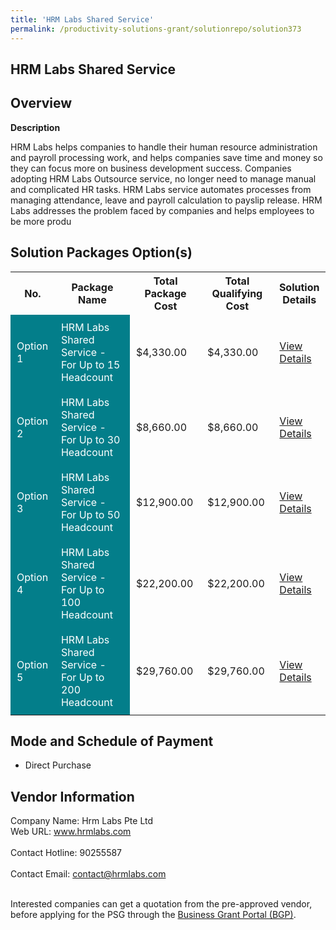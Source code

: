 ```yaml
---
title: 'HRM Labs Shared Service'
permalink: /productivity-solutions-grant/solutionrepo/solution373
---
```


## HRM Labs Shared Service

## Overview

**Description**

HRM Labs helps companies to handle their human resource administration and payroll processing work, and helps companies save time and money so they can focus more on business development success. Companies adopting HRM Labs Outsource service, no longer need to manage manual and complicated HR tasks. HRM Labs service automates processes from managing attendance, leave and payroll calculation to payslip release. HRM Labs addresses the problem faced by companies and helps employees to be more produ

## Solution Packages Option(s)

<table>
<tr>
<th><b>No.</b></th>
<th><b>Package Name</b></th>
<th><b>Total Package Cost</b></th>
<th><b>Total Qualifying Cost</b></th>
<th><b>Solution Details</b></th>
</tr>
<tr>
<td style='padding: 10px; background-color: #037E8A; color: #FFFFFF;'>Option 1</td>
<td style='padding: 10px; background-color: #037E8A; color: #FFFFFF;'>HRM Labs Shared Service - For Up to 15 Headcount</td>
<td style='padding: 10px;'>$4,330.00</td>
<td style='padding: 10px;'>$4,330.00</td>
<td style='padding: 10px;'><a href='/images/psg/Hrm_Labs_Desensitised_Annex_3_Part_1.pdf' target='_blank'>View Details</a></td>
</tr>
<tr>
<td style='padding: 10px; background-color: #037E8A; color: #FFFFFF;'>Option 2</td>
<td style='padding: 10px; background-color: #037E8A; color: #FFFFFF;'>HRM Labs Shared Service - For Up to 30 Headcount</td>
<td style='padding: 10px;'>$8,660.00</td>
<td style='padding: 10px;'>$8,660.00</td>
<td style='padding: 10px;'><a href='/images/psg/Hrm_Labs_Desensitised_Annex_3_Part_2.pdf' target='_blank'>View Details</a></td>
</tr>
<tr>
<td style='padding: 10px; background-color: #037E8A; color: #FFFFFF;'>Option 3</td>
<td style='padding: 10px; background-color: #037E8A; color: #FFFFFF;'>HRM Labs Shared Service - For Up to 50 Headcount</td>
<td style='padding: 10px;'>$12,900.00</td>
<td style='padding: 10px;'>$12,900.00</td>
<td style='padding: 10px;'><a href='/images/psg/Hrm_Labs_Desensitised_Annex_3_Part_3.pdf' target='_blank'>View Details</a></td>
</tr>
<tr>
<td style='padding: 10px; background-color: #037E8A; color: #FFFFFF;'>Option 4</td>
<td style='padding: 10px; background-color: #037E8A; color: #FFFFFF;'>HRM Labs Shared Service - For Up to 100 Headcount</td>
<td style='padding: 10px;'>$22,200.00</td>
<td style='padding: 10px;'>$22,200.00</td>
<td style='padding: 10px;'><a href='/images/psg/Hrm_Labs_Desensitised_Annex_3_Part_4.pdf' target='_blank'>View Details</a></td>
</tr>
<tr>
<td style='padding: 10px; background-color: #037E8A; color: #FFFFFF;'>Option 5</td>
<td style='padding: 10px; background-color: #037E8A; color: #FFFFFF;'>HRM Labs Shared Service - For Up to 200 Headcount</td>
<td style='padding: 10px;'>$29,760.00</td>
<td style='padding: 10px;'>$29,760.00</td>
<td style='padding: 10px;'><a href='/images/psg/Hrm_Labs_Desensitised_Annex_3_Part_5.pdf' target='_blank'>View Details</a></td>
</tr>
</table>

## Mode and Schedule of Payment

 - Direct Purchase

## Vendor Information

 Company Name: Hrm Labs Pte Ltd<br>Web URL: www.hrmlabs.com <br><br>Contact Hotline: 90255587 <br><br>Contact Email: contact@hrmlabs.com <br><br>

Interested companies can get a quotation from the pre-approved vendor, before applying for the PSG through the <a href='https://www.businessgrants.gov.sg/' target='_blank' rel='noopener'>Business Grant Portal (BGP)</a>.

<script src="/jquery/resize-tables.js"></script>
